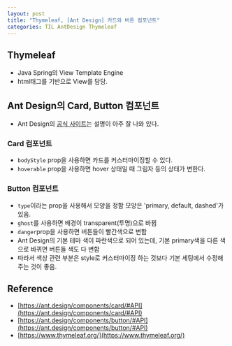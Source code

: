 ```yaml
---
layout: post
title: "Thymeleaf, [Ant Design] 카드와 버튼 컴포넌트"
categories: TIL AntDesign Thymeleaf
---
```


## Thymeleaf

- Java Spring의 View Template Engine
- html태그를 기반으로 View를 담당.

## Ant Design의 Card, Button 컴포넌트

- Ant Design의 [공식 사이트](https://ant.design)는 설명이 아주 잘 나와 있다.

### Card 컴포넌트

- `bodyStyle` prop을 사용하면 카드를 커스터마이징할 수 있다.
- `hoverable` prop을 사용하면 hover 상태일 때 그림자 등의 상태가 변한다.

### Button 컴포넌트

- `type`이라는 prop을 사용해서 모양을 정함 모양은 'primary, default, dashed'가 있음.
- `ghost`를 사용하면 배경이 transparent(투명)으로 바뀜
- `danger`prop을 사용하면 버튼들이 빨간색으로 변함
- Ant Design의 기본 테마 색이 파란색으로 되어 있는데, 기본 primary색을 다른 색으로 바뀌면 버튼들 색도 다 변함
- 따라서 색상 관련 부분은 style로 커스터마이징 하는 것보다 기본 세팅에서 수정해주는 것이 좋음.

## Reference

- [https://ant.design/components/card/#API](https://ant.design/components/card/#API)
- [https://ant.design/components/button/#API](https://ant.design/components/button/#API)
- [https://www.thymeleaf.org/](https://www.thymeleaf.org/)
